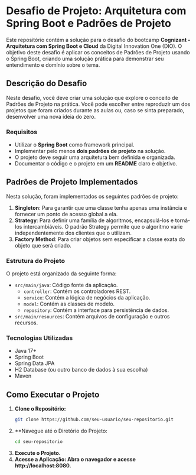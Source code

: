 # Desafio de Projeto: Arquitetura com Spring Boot e Padrões de Projeto

Este repositório contém a solução para o desafio do bootcamp **Cognizant - Arquitetura com Spring Boot e Cloud** da Digital Innovation One (DIO). O objetivo deste desafio é aplicar os conceitos de Padrões de Projeto usando o Spring Boot, criando uma solução prática para demonstrar seu entendimento e domínio sobre o tema.

## Descrição do Desafio

Neste desafio, você deve criar uma solução que explore o conceito de Padrões de Projeto na prática. Você pode escolher entre reproduzir um dos projetos que foram criados durante as aulas ou, caso se sinta preparado, desenvolver uma nova ideia do zero.

### Requisitos

- Utilizar o **Spring Boot** como framework principal.
- Implementar pelo menos **dois padrões de projeto** na solução.
- O projeto deve seguir uma arquitetura bem definida e organizada.
- Documentar o código e o projeto em um **README** claro e objetivo.

## Padrões de Projeto Implementados

Nesta solução, foram implementados os seguintes padrões de projeto:

1. **Singleton**: Para garantir que uma classe tenha apenas uma instância e fornecer um ponto de acesso global a ela.
2. **Strategy**: Para definir uma família de algoritmos, encapsulá-los e torná-los intercambiáveis. O padrão Strategy permite que o algoritmo varie independentemente dos clientes que o utilizam.
3. **Factory Method**: Para criar objetos sem especificar a classe exata do objeto que será criado.

### Estrutura do Projeto

O projeto está organizado da seguinte forma:

- `src/main/java`: Código fonte da aplicação.
  - `controller`: Contém os controladores REST.
  - `service`: Contém a lógica de negócios da aplicação.
  - `model`: Contém as classes de modelo.
  - `repository`: Contém a interface para persistência de dados.
- `src/main/resources`: Contém arquivos de configuração e outros recursos.

### Tecnologias Utilizadas

- Java 17+
- Spring Boot
- Spring Data JPA
- H2 Database (ou outro banco de dados à sua escolha)
- Maven

## Como Executar o Projeto

1. **Clone o Repositório:**
   ```bash
   git clone https://github.com/seu-usuario/seu-repositorio.git
3. **Navegue até o Diretório do Projeto:
   ```bash
   cd seu-repositorio
4. **Execute o Projeto.**
5. **Acesse a Aplicação: Abra o navegador e acesse http://localhost:8080.**
